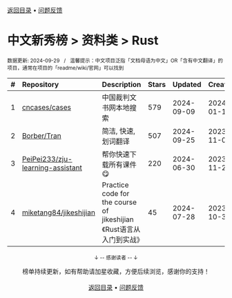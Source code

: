 <a href="https://github.com/GrowingGit/GitHub-Chinese-Top-Charts#github中文排行榜">返回目录</a> • <a href="/content/docs/feedback.md">问题反馈</a>

# 中文新秀榜 > 资料类 > Rust
<sub>数据更新: 2024-09-29&nbsp;&nbsp;&nbsp;/&nbsp;&nbsp;&nbsp;温馨提示：中文项目泛指「文档母语为中文」OR「含有中文翻译」的项目，通常在项目的「readme/wiki/官网」可以找到</sub>

|#|Repository|Description|Stars|Updated|Created|
|:-|:-|:-|:-|:-|:-|
|1|[cncases/cases](https://github.com/cncases/cases)|中国裁判文书网本地搜索|579|2024-09-09|2024-01-14|
|2|[Borber/Tran](https://github.com/Borber/Tran)|简洁, 快速, 划词翻译|507|2024-09-25|2023-11-09|
|3|[PeiPei233/zju-learning-assistant](https://github.com/PeiPei233/zju-learning-assistant)|帮你快速下载所有课件😋|220|2024-06-30|2023-11-25|
|4|[miketang84/jikeshijian](https://github.com/miketang84/jikeshijian)|Practice code for the course of jikeshijian 《Rust语言从入门到实战》|45|2024-07-28|2023-10-31|

<div align="center">
    <p><sub>↓ -- 感谢读者 -- ↓</sub></p>
    榜单持续更新，如有帮助请加星收藏，方便后续浏览，感谢你的支持！
</div>

<br/>

<div align="center"><a href="https://github.com/GrowingGit/GitHub-Chinese-Top-Charts#github中文排行榜">返回目录</a> • <a href="/content/docs/feedback.md">问题反馈</a></div>
